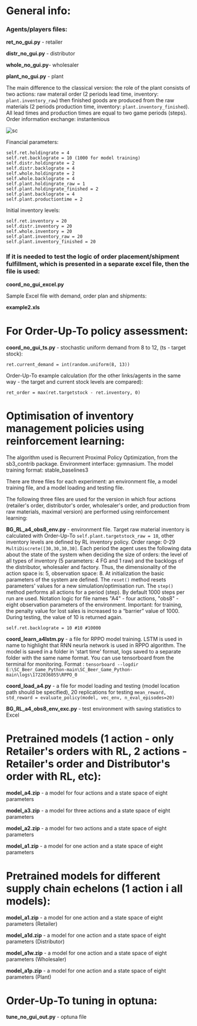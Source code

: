 # General info:
### Agents/players files:

**ret_no_gui.py** - retailer

**distr_no_gui.py** - distributor

**whole_no_gui.py**- wholesaler

**plant_no_gui.py** - plant

The main difference to the classical version: the role of the plant consists of two actions: raw materail order (2 periods lead time, inventory: ```plant.inventory_raw```) then finished goods are produced from the raw materials  (2 periods production time, inventory: ```plant.inventory_finished```).
All lead times and production times are equal to two game periods (steps). Order information exchange: instantenious

![sc](https://github.com/user-attachments/assets/a7e163be-d54e-4156-a813-09a6bb5eea7a)

Financial parameters:
```
self.ret.holdingrate = 4
self.ret.backlograte = 10 (1000 for model training)
self.distr.holdingrate = 2
self.distr.backlograte = 4
self.whole.holdingrate = 2
self.whole.backlograte = 4
self.plant.holdingrate_raw = 1
self.plant.holdingrate_finished = 2
self.plant.backlograte = 4
self.plant.productiontime = 2
```

Initial inventory levels:
```
self.ret.inventory = 20
self.distr.inventory = 20
self.whole.inventory = 20
self.plant.inventory_raw = 20
self.plant.inventory_finished = 20
```

### If it is needed to test the logic of order placement/shipment fulfillment, which is presented in a separate excel file, then the file is used:

**coord_no_gui_excel.py**

Sample Excel file with demand, order plan and shipments:

**example2.xls**

# For Order-Up-To policy assessment:

**coord_no_gui_ts.py** - stochastic uniform demand from 8 to 12, (ts - target stock):

```
ret.current_demand = int(random.uniform(8, 13))
```

Order-Up-To example calculation (for the other links/agents in the same way - the target and current stock levels are compared):
```
ret_order = max(ret.targetstock - ret.inventory, 0)
```

# Optimisation of inventory management policies using reinforcement learning:

The algorithm used is Recurrent Proximal Policy Optimization, from the sb3_contrib package. Environment interface: gymnasium. The model training format: stable_baselines3

There are three files for each experiment: an environment file, a model training file, and a model loading and testing file. 

The following three files are used for the version in which four actions (retailer's order, distributor's order, wholesaler's order, and production from raw materials, maximal version) are performed using reinforcement learning:

**BG_RL_a4_obs8_env.py** - environment file. Target raw material inventory is calculated with Order-Up-To ```self.plant.targetstock_raw = 18```, other inventory levels are defined by RL inventory policy. Order range: 0-29 ```MultiDiscrete([30,30,30,30]```. Each period the agent uses the following data about the state of the system when deciding the size of orders: the level of all types of inventory (5 parameters: 4 FG and 1 raw) and the backlogs of the distributor, wholesaler and factory. Thus, the dimensionality of the action space is: 5, observation space: 8. 
At initialization the basic parameters of the system are defined. The ```reset()``` method resets parameters' values for a new simulation/optimisation run. The ```step()``` method performs all actions for a period (step). By default 1000 steps per run are used. Notation logic for file names "A4" - four actions, "obs8" - eight observation parameters of the environment. Important: for training, the penalty value for lost sales is increased to a “barrier” value of 1000. During testing, the value of 10 is returned again.

```self.ret.backlograte = 10 #10 #10000```


**coord_learn_a4lstm.py** - a file for RPPO model training. LSTM is used in name to highlight that RNN neurla network is used in RPPO algorithm. The model is saved in a folder in 'start time' format, logs saved to a separate folder with the same name format. You can use tensorboard from the terminal for monitoring. Format : ```tensorboard --logdir E:\SC_Beer_Game_Python-main\SC_Beer_Game_Python-main\logs\1722036055\RPPO_0```


**coord_load_a4.py** - a file for model loading and testing  (model location path should be specified), 20 replications for testing ```mean_reward, std_reward = evaluate_policy(model, vec_env, n_eval_episodes=20)```

**BG_RL_a4_obs8_env_exc.py** - test environment with saving statistics to Excel

# Pretrained models (1 action - only Retailer's orders with RL, 2 actions - Retailer's order and Distributor's order with RL, etc):

**model_a4.zip** - a model for four actions and a state space of eight parameters

**model_a3.zip** - a model for three actions and a state space of eight parameters

**model_a2.zip** - a model for two actions and a state space of eight parameters

**model_a1.zip** - a model for one action and a state space of eight parameters


# Pretrained models for different supply chain echelons (1 action i all models):

**model_a1.zip** - a model for one action and a state space of eight parameters (Retailer)

**model_a1d.zip** - a model for one action and a state space of eight parameters (Distributor)

**model_a1w.zip** - a model for one action and a state space of eight parameters (Wholesaler)

**model_a1p.zip** - a model for one action and a state space of eight parameters (Plant)


# Order-Up-To tuning in optuna:

**tune_no_gui_out.py** - optuna file




